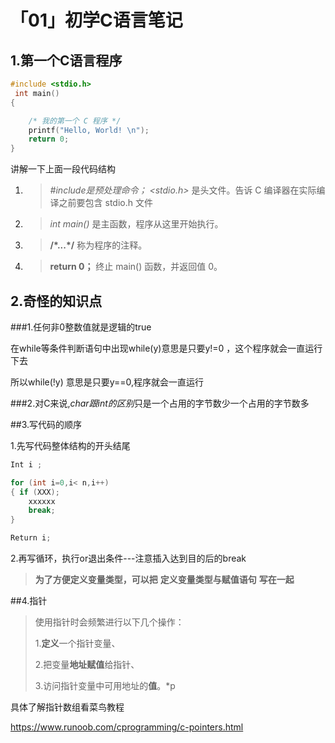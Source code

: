 # 「01」初学C语言笔记



## 1.第一个C语言程序

```C
#include <stdio.h>
 int main()
{

    /* 我的第一个 C 程序 */
    printf("Hello, World! \n");
    return 0;
}
```

讲解一下上面一段代码结构



1. > *#include是预处理命令； <stdio.h>* 是头文件。告诉 C 编译器在实际编译之前要包含 stdio.h 文件

2. > *int main()* 是主函数，程序从这里开始执行。

3. > **/\*...\*/** 称为程序的注释。

4. > **return 0；** 终止 main() 函数，并返回值 0。

## 2.奇怪的知识点

###1.任何非0整数值就是逻辑的true

在while等条件判断语句中出现while(y)意思是只要y!=0 ，这个程序就会一直运行下去

所以while(!y) 意思是只要y==0,程序就会一直运行 

###2.对C来说,*char跟int的区别*只是一个占用的字节数少一个占用的字节数多

##3.写代码的顺序

1.先写代码整体结构的开头结尾

```C
Int i ;

for (int i=0,i< n,i++)
{ if (XXX);
    xxxxxx
    break;
}

Return i;
```

2.再写循环，执行or退出条件---注意插入达到目的后的break

> **为了方便定义变量类型，可以把**  **定义变量类型与赋值语句**  **写在一起**

##4.指针

> 使用指针时会频繁进行以下几个操作：
>
> 1.**定义**一个指针变量、
>
> 2.把变量**地址赋值**给指针、
>
> 3.访问指针变量中可用地址的**值**。*p







具体了解指针数组看菜鸟教程

<https://www.runoob.com/cprogramming/c-pointers.html>

